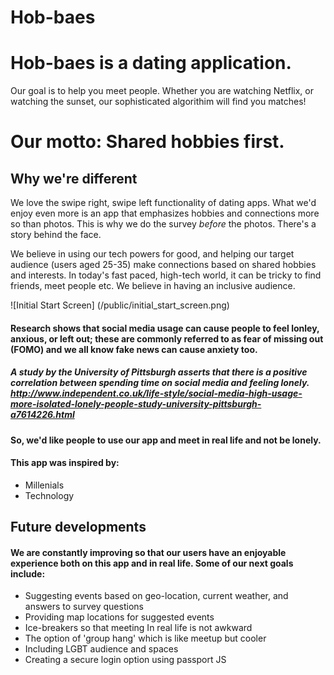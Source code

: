 # Hob-baes 

# Hob-baes is a dating application. 

Our goal is to help you meet people. Whether you are watching Netflix, or watching the sunset, our sophisticated algorithim  will find you matches! 

# Our motto: Shared hobbies first.

##  Why we're different 

 We love the swipe right, swipe left functionality of dating apps. What we'd enjoy even more is an app that emphasizes hobbies and connections more so than photos. This is why we do the survey _before_ the photos. There's a story behind the face. 
 
 We believe in using our tech powers for good, and helping our target audience (users aged 25-35) make connections based on shared hobbies and interests. In today's fast paced, high-tech world, it can be tricky to find friends, meet people etc. We believe in having an inclusive audience. 

![Initial Start Screen] (/public/initial_start_screen.png)



####    Research shows that social media usage can cause people to feel lonley, anxious, or left out; these are commonly referred to as fear of missing out (FOMO) and we all know fake news can cause anxiety too. 

#####   A study by the University of Pittsburgh asserts that there is a positive correlation between spending time on social media and feeling lonely. http://www.independent.co.uk/life-style/social-media-high-usage-more-isolated-lonely-people-study-university-pittsburgh-a7614226.html

#### So, we'd like people to use our app and meet in real life and not be lonely.


#### This app was inspired by:
* Millenials
* Technology 

## Future developments 

#### We are constantly improving so that our users have an enjoyable experience both on this app and in real life. Some of our next goals include:
* Suggesting events based on geo-location, current weather, and answers to survey questions 
* Providing map locations for suggested events 
* Ice-breakers so that meeting In real life  is not awkward 
* The option of 'group hang' which is like meetup but cooler
* Including LGBT audience and spaces 
* Creating a secure login option using passport JS

